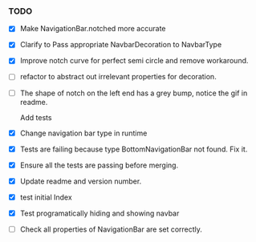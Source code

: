  ### TODO


 - [X] Make NavigationBar.notched more accurate
 - [X] Clarify to Pass appropriate NavbarDecoration to NavbarType
 - [X] Improve notch curve for perfect semi circle and remove workaround.
 - [ ] refactor to abstract out irrelevant properties for decoration.
-  [ ] The shape of notch on the left end has a grey bump, notice the gif in readme.

  Add tests
 - [X] Change navigation bar type in runtime
 - [X] Tests are failing because type BottomNavigationBar not found. Fix it.
 - [X] Ensure all the tests are passing before merging.
 - [X] Update readme and version number.
 - [X] test initial Index
 - [X] Test programatically hiding and showing navbar
 - [ ] Check all properties of NavigationBar are set correctly.
